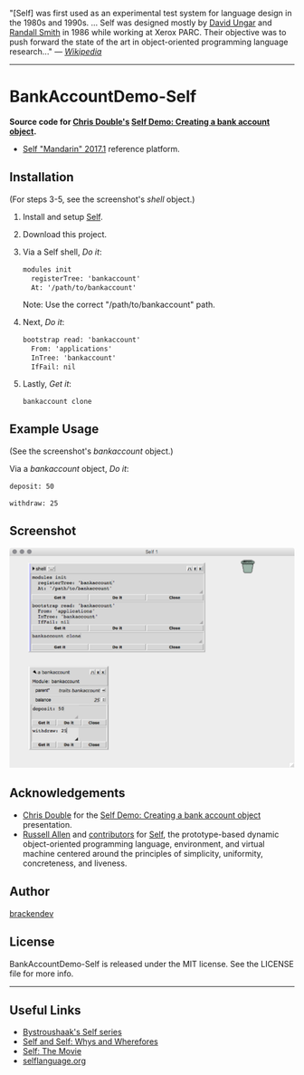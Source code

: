 "[Self] was first used as an experimental test system for language design in the 1980s and 1990s. ... Self was designed mostly by [David Ungar](https://en.wikipedia.org/wiki/David_Ungar) and [Randall Smith](https://labs.oracle.com/pls/apex/f?p=labs:bio:0:118) in 1986 while working at Xerox PARC. Their objective was to push forward the state of the art in object-oriented programming language research..." *— [Wikipedia](https://en.wikipedia.org/wiki/Self_(programming_language))*

- - -

BankAccountDemo-Self
====================

**Source code for [Chris Double's](https://bluishcoder.co.nz/) [Self Demo: Creating a bank account object](https://www.youtube.com/watch?v=5Jhi5yN9S1o).**

* [Self "Mandarin" 2017.1](http://www.selflanguage.org/) reference platform.

## Installation

(For steps 3-5, see the screenshot's _shell_ object.)

1. Install and setup [Self](http://www.selflanguage.org/).
2. Download this project.
3. Via a Self shell, _Do it_:

    ```self
    modules init
      registerTree: 'bankaccount'
      At: '/path/to/bankaccount'
    ```
    Note: Use the correct "/path/to/bankaccount" path.

4. Next, _Do it_:

    ```self
    bootstrap read: 'bankaccount'
      From: 'applications'
      InTree: 'bankaccount'
      IfFail: nil
    ```

5. Lastly, _Get it_:

    ```self
    bankaccount clone
    ```

## Example Usage

(See the screenshot's _bankaccount_ object.)

Via a _bankaccount_ object, _Do it_:

```self
deposit: 50
```

```self
withdraw: 25
```

## Screenshot

![Screenshot](screenshot.png)

## Acknowledgements

* [Chris Double](https://bluishcoder.co.nz/) for the [Self Demo: Creating a bank account object](https://www.youtube.com/watch?v=5Jhi5yN9S1o) presentation.
* [Russell Allen](https://github.com/russellallen) and [contributors](https://github.com/russellallen/self/graphs/contributors) for [Self](http://www.selflanguage.org), the prototype-based dynamic object-oriented programming language, environment, and virtual machine centered around the principles of simplicity, uniformity, concreteness, and liveness.

## Author

[brackendev](https://www.github.com/brackendev)

## License

BankAccountDemo-Self is released under the MIT license. See the LICENSE file for more info.

- - -

## Useful Links

* [Bystroushaak's Self series](http://blog.rfox.eu/Bystroushaak%20s%20blog/English%20section/Series%20about%20Self.html)
* [Self and Self: Whys and Wherefores](https://www.youtube.com/watch?v=3ka4KY7TMTU)
* [Self: The Movie](https://www.youtube.com/watch?v=Ox5P7QyL774)
* [selflanguage.org](http://www.selflanguage.org)
